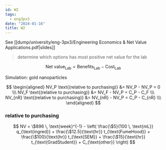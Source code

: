 ```yaml
---
id: W2
tags:
  - eng3px3
date: "2024-01-16"
title: W2
---
```


See [[dump/university/eng-3px3/Engineering Economics & Net Value Applications.pdf|slides]]

> determine which options has most positive net value for the lab

$$
\text{Net value}_{\text{Lab}} = \text{Benefits}_{\text{Lab}} - \text{Cost}_{\text{Lab}}
$$

Simulation: gold nanoparticles

$$
\begin{aligned}
    NV_P \text{(relative to purchasing)} &= NV_P - NV_P = 0 \\\
    NV_F \text{(relative to purchasing)} &= NV_F - NV_P = C_P - C_F \\\
    NV_{nR} \text{(relative to purchasing)} &= NV_{nR} - NV_P = C_P - C_{nR} \\\
\end{aligned}
$$

### relative to purchasing

$$
NV = \$896 \, \text{week}^{-1} - \left( \frac{\$5}{100 \, \text{mL}} q_{\text{ingred}} + \frac{\$12.5}{\text{hr}} t_{\text{FumeHood}} + \frac{\$100}{\text{hr}} t_{\text{SEM}} + \frac{\$15}{\text{hr}} t_{\text{GradStudent}} + C_{\text{other}} \right)
$$
